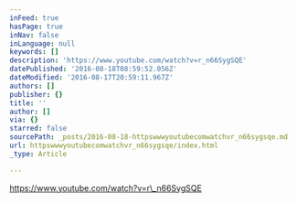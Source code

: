 ```yaml
---
inFeed: true
hasPage: true
inNav: false
inLanguage: null
keywords: []
description: 'https://www.youtube.com/watch?v=r_n66SygSQE'
datePublished: '2016-08-18T08:59:52.056Z'
dateModified: '2016-08-17T20:59:11.967Z'
authors: []
publisher: {}
title: ''
author: []
via: {}
starred: false
sourcePath: _posts/2016-08-18-httpswwwyoutubecomwatchvr_n66sygsqe.md
url: httpswwwyoutubecomwatchvr_n66sygsqe/index.html
_type: Article

---
```

https://www.youtube.com/watch?v=r\_n66SygSQE